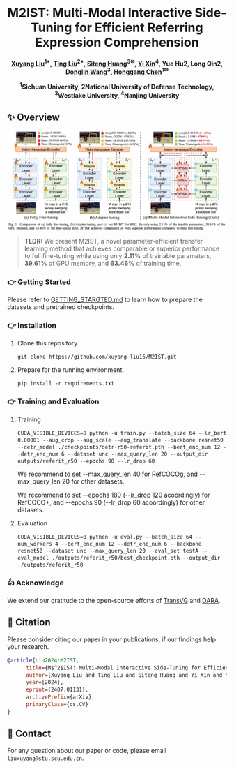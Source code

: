 <div align=center>

<h1> M2IST: Multi-Modal Interactive Side-Tuning for Efficient Referring Expression Comprehension </h1>


<h4 align="center"> 

[Xuyang Liu](https://xuyang-liu16.github.io/)<sup>1*</sup>,
[Ting Liu](https://github.com/liuting20)<sup>2*</sup>,
[Siteng Huang](https://kyonhuang.top/)<sup>3✉</sup>,
[Yi Xin](https://synbol.github.io/)<sup>4</sup>,
Yue Hu2,
Long Qin2,
[Donglin Wang](https://milab.westlake.edu.cn/)<sup>3</sup>,
[Honggang Chen](https://sites.google.com/view/honggangchen/)<sup>1✉</sup>

<sup>1</sup>Sichuan University, 2National University of Defense Technology, <br>
<sup>3</sup>Westlake University, <sup>4</sup>Nanjing University

</h4>

</div>

## ✨ Overview
<p align="center"> <img src="overview.jpg" width="1000" align="center"> </p>

> **TLDR:** We present M2IST, a novel parameter-efficient transfer learning method that achieves comparable or superior performance to full fine-tuning while using only **2.11%** of trainable parameters, **39.61%** of GPU memory, and **63.46%** of training time.

### :point_right: Getting Started

Please refer to [GETTING_STARGTED.md](GETTING_STARTED.md) to learn how to prepare the datasets and pretrained checkpoints.


### :point_right: Installation
1.  Clone this repository.
    ```
    git clone https://github.com/xuyang-liu16/M2IST.git
    ```

2.  Prepare for the running environment. 

    ```
    pip install -r requirements.txt
    ```

### :point_right: Training and Evaluation

1.  Training
    ```
    CUDA_VISIBLE_DEVICES=0 python -u train.py --batch_size 64 --lr_bert 0.00001 --aug_crop --aug_scale --aug_translate --backbone resnet50 --detr_model ./checkpoints/detr-r50-referit.pth --bert_enc_num 12 --detr_enc_num 6 --dataset unc --max_query_len 20 --output_dir outputs/referit_r50 --epochs 90 --lr_drop 60
    ```

    We recommend to set --max_query_len 40 for RefCOCOg, and --max_query_len 20 for other datasets. 
    
    We recommend to set --epochs 180 (--lr_drop 120 acoordingly) for RefCOCO+, and --epochs 90 (--lr_drop 60 acoordingly) for other datasets. 

2.  Evaluation
    ```
    CUDA_VISIBLE_DEVICES=0 python -u eval.py --batch_size 64 --num_workers 4 --bert_enc_num 12 --detr_enc_num 6 --backbone resnet50 --dataset unc --max_query_len 20 --eval_set testA --eval_model ./outputs/referit_r50/best_checkpoint.pth --output_dir ./outputs/referit_r50
    ```

### :thumbsup: Acknowledge
We extend our gratitude to the open-source efforts of [TransVG](https://github.com/djiajunustc/TransVG) and [DARA](https://github.com/liuting20/DARA).


## :pushpin: Citation
Please consider citing our paper in your publications, if our findings help your research.
```bibtex
@article{Liu2024:M2IST,
      title={M$^2$IST: Multi-Modal Interactive Side-Tuning for Efficient Referring Expression Comprehension}, 
      author={Xuyang Liu and Ting Liu and Siteng Huang and Yi Xin and Yue Hu and Quanjun Yin and Donglin Wang and Honggang Chen},
      year={2024},
      eprint={2407.01131},
      archivePrefix={arXiv},
      primaryClass={cs.CV}
}
```

## 📩 Contact
For any question about our paper or code, please email `liuxuyang@stu.scu.edu.cn`.
